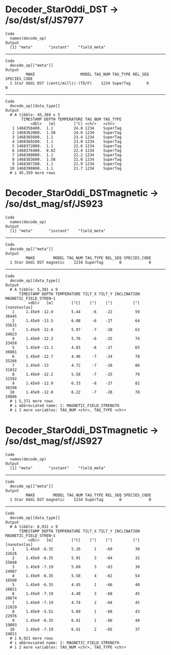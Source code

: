 # Decoder_StarOddi_DST -> /so/dst/sf/JS7977

    Code
      names(decode_op)
    Output
      [1] "meta"       "instant"    "field_meta"

---

    Code
      decode_op[["meta"]]
    Output
             MAKE                    MODEL TAG_NUM TAG_TYPE REL_SEQ SPECIES_CODE
      1 Star Oddi DST (centi/milli)-(TD/F)    1234 SuperTag       0            0

---

    Code
      decode_op[[data_type]]
    Output
      # A tibble: 45,369 x 5
           TIMESTAMP DEPTH TEMPERATURE TAG_NUM TAG_TYPE
               <dbl>   [m]        [°C] <chr>   <chr>   
       1 1468358400.  1.1         24.8 1234    SuperTag
       2 1468362000.  1.58        24.0 1234    SuperTag
       3 1468365600.  1.1         23.4 1234    SuperTag
       4 1468369200.  1.1         23.0 1234    SuperTag
       5 1468372800.  1.1         22.6 1234    SuperTag
       6 1468376400.  0.62        22.4 1234    SuperTag
       7 1468380000.  1.1         22.2 1234    SuperTag
       8 1468383600.  1.58        22.0 1234    SuperTag
       9 1468387200.  1.1         21.9 1234    SuperTag
      10 1468390800.  1.1         21.7 1234    SuperTag
      # i 45,359 more rows

# Decoder_StarOddi_DSTmagnetic -> /so/dst_mag/sf/JS923

    Code
      names(decode_op)
    Output
      [1] "meta"       "instant"    "field_meta"

---

    Code
      decode_op[["meta"]]
    Output
             MAKE        MODEL TAG_NUM TAG_TYPE REL_SEQ SPECIES_CODE
      1 Star Oddi DST magnetic    1234 SuperTag       0            0

---

    Code
      decode_op[[data_type]]
    Output
      # A tibble: 5,381 x 9
          TIMESTAMP DEPTH TEMPERATURE TILT_X TILT_Y INCLINATION MAGNETIC_FIELD_STREN~1
              <dbl>   [m]        [°C]    [°]    [°]         [°]           [nanoteslas]
       1     1.45e9 -12.9        5.44     -6    -22          59                  36445
       2     1.45e9 -13.5        6.08     -6    -27          64                  35631
       3     1.45e9 -12.6        5.97     -7    -28          63                  34923
       4     1.45e9 -12.3        5.76     -6    -25          74                  33458
       5     1.45e9 -13.1        4.83     -8    -27          65                  36081
       6     1.45e9 -12.7        4.46     -7    -24          78                  35266
       7     1.45e9 -13          4.72     -7    -28          88                  31032
       8     1.45e9 -12.2        5.58     -7    -25          79                  31592
       9     1.45e9 -12.9        6.33     -8    -27          82                  30298
      10     1.45e9 -12.8        6.22     -7    -28          78                  29886
      # i 5,371 more rows
      # i abbreviated name: 1: MAGNETIC_FIELD_STRENGTH
      # i 2 more variables: TAG_NUM <chr>, TAG_TYPE <chr>

# Decoder_StarOddi_DSTmagnetic -> /so/dst_mag/sf/JS927

    Code
      names(decode_op)
    Output
      [1] "meta"       "instant"    "field_meta"

---

    Code
      decode_op[["meta"]]
    Output
             MAKE        MODEL TAG_NUM TAG_TYPE REL_SEQ SPECIES_CODE
      1 Star Oddi DST magnetic    1234 SuperTag       0            0

---

    Code
      decode_op[[data_type]]
    Output
      # A tibble: 6,931 x 9
          TIMESTAMP DEPTH TEMPERATURE TILT_X TILT_Y INCLINATION MAGNETIC_FIELD_STREN~1
              <dbl>   [m]        [°C]    [°]    [°]         [°]           [nanoteslas]
       1     1.45e9 -6.35        5.26      1    -69          30                  22626
       2     1.45e9 -6.35        5.91      3    -64          32                  25048
       3     1.45e9 -7.19        5.69      3    -63          30                  24987
       4     1.45e9 -6.35        5.58      4    -62          54                  16588
       5     1.45e9 -6.35        4.45      1    -66          40                  16821
       6     1.45e9 -7.19        4.48      3    -60          45                  20674
       7     1.45e9 -7.19        4.74      2    -64          45                  21829
       8     1.45e9 -5.52        5.69      1    -68          43                  22976
       9     1.45e9 -6.35        6.41      1    -66          48                  19803
      10     1.45e9 -7.19        6.41      2    -65          37                  24011
      # i 6,921 more rows
      # i abbreviated name: 1: MAGNETIC_FIELD_STRENGTH
      # i 2 more variables: TAG_NUM <chr>, TAG_TYPE <chr>

